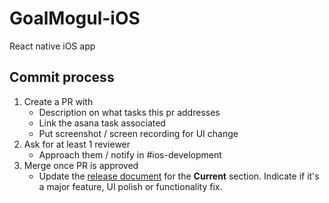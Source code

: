 # GoalMogul-iOS
React native iOS app

## Commit process
1. Create a PR with
   * Description on what tasks this pr addresses
   * Link the asana task associated
   * Put screenshot / screen recording for UI change
2. Ask for at least 1 reviewer
   * Approach them / notify in #ios-development
3. Merge once PR is approved
   * Update the [release document](https://docs.google.com/document/d/1_GZMjx_2E5XcT2l8PsncFPmtc-oZu2ctcJ8wEI_pD8s/edit?usp=sharing) for the **Current** section. Indicate if it's a major feature, UI polish or functionality fix.
